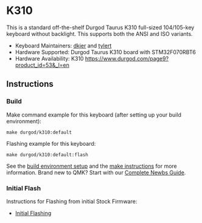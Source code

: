 # K310

This is a standard off-the-shelf Durgod Taurus K310 full-sized 104/105-key
keyboard without backlight.  This supports both the ANSI and ISO variants.

* Keyboard Maintainers: [dkjer](https://github.com/dkjer) and [tylert](https://github.com/tylert)
* Hardware Supported: Durgod Taurus K310 board with STM32F070RBT6
* Hardware Availability: K310 https://www.durgod.com/page9?product_id=53&_l=en

## Instructions

### Build

Make command example for this keyboard (after setting up your build environment):

    make durgod/k310:default

Flashing example for this keyboard:

    make durgod/k310:default:flash

See the [build environment setup](https://docs.qmk.fm/#/getting_started_build_tools) and the [make instructions](https://docs.qmk.fm/#/getting_started_make_guide) for more information. Brand new to QMK? Start with our [Complete Newbs Guide](https://docs.qmk.fm/#/newbs).

### Initial Flash

Instructions for Flashing from initial Stock Firmware:
* [Initial Flashing](../../readme.md#initial-flash)
